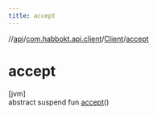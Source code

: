 ```yaml
---
title: accept
---
```

//[api](../../../index.html)/[com.habbokt.api.client](../index.html)/[Client](index.html)/[accept](accept.html)



# accept



[jvm]\
abstract suspend fun [accept](accept.html)()




